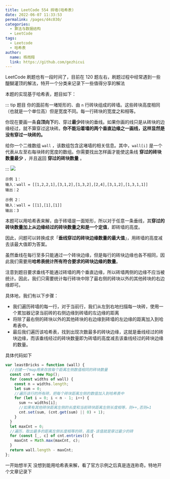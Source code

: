 ```yaml
---
title: LeetCode 554 砖墙(哈希表)
date: 2022-06-07 11:33:53
permalink: /pages/d4c030/
categories:
  - 算法与数据结构
  - LeetCode
tags:
  - Leetcode
  - 哈希表
author:
  name: 杨雨翔
  link: https://github.com/gezhicui
---
```


LeetCode 刷题也有一段时间了，目前在 120 题左右，刷题过程中经常遇到一些醍醐灌顶的解法，特开一个分类来记录下一些值得分享的解法

本题的实现基于哈希表，题目如下：

::: tip 题目
你的面前有一堵矩形的、由 `n` 行砖块组成的砖墙。这些砖块高度相同（也就是一个单位高）但是宽度不同。每一行砖块的宽度之和相等。

你现在要画一条**自顶向下**的、穿过**最少**砖块的垂线。如果你画的线只是从砖块的边缘经过，就不算穿过这块砖。**你不能沿着墙的两个垂直边缘之一画线，这样显然是没有穿过一块砖的。**

给你一个二维数组 `wall` ，该数组包含这堵墙的相关信息。其中，`wall[i]` 是一个代表从左至右每块砖的宽度的数组。你需要找出怎样画才能使这条线 **穿过的砖块数量最少** ，并且返回 **穿过的砖块数量** 。

:::
![](https://yangblogimg.oss-cn-hangzhou.aliyuncs.com/blogImg/20220607124156.png)

```
示例 1：
输入：wall = [[1,2,2,1],[3,1,2],[1,3,2],[2,4],[3,1,2],[1,3,1,1]]
输出：2
```

```
示例 2：
输入：wall = [[1],[1],[1]]
输出：3
```

<!-- more -->

本题可以用哈希表来解，由于砖墙是一面矩形，所以对于任意一条垂线，其**穿过的砖块数量加上从边缘经过的砖块数量之和是一个定值**，即砖墙的高度。

因此，问题可以转换成求「**垂线穿过的砖块边缘数量的最大值**」，用砖墙的高度减去该最大值即为答案。

虽然垂线在每行至多只能通过一个砖块边缘，但是每行的砖块边缘也各不相同，因此我们需要用**哈希表统计所有符合要求的砖块边缘的数量**。

注意到题目要求垂线不能通过砖墙的两个垂直边缘，所以砖墙两侧的边缘不应当被统计。因此，我们只需要统计每行砖块中除了最右侧的砖块以外的其他砖块的右边缘即可。

具体地，我们有以下步骤：

- 我们遍历砖墙的每一行，对于当前行，我们从左到右地扫描每一块砖，使用一个累加器记录当前砖的右侧边缘到砖墙的左边缘的距离
- 将除了最右侧的砖块以外的其他砖块的右边缘到砖墙的左边缘的距离加入到哈希表中。
- 最后我们遍历该哈希表，找到出现次数最多的砖块边缘，这就是垂线经过的砖块边缘，而该垂线经过的砖块数量即为砖墙的高度减去该垂线经过的砖块边缘的数量。

具体代码如下

```js
var leastBricks = function (wall) {
  //创建一个map用来存放每个距离左侧数值相同的砖块数量
  const cnt = new Map();
  for (const widths of wall) {
    const n = widths.length;
    let sum = 0;
    //遍历该行的所有砖，把每个砖块距离左侧的数值加入到哈希表中
    for (let i = 0; i < n - 1; i++) {
      sum += widths[i];
      //如果有其他砖块距离左侧的长度和当前砖块距离左侧长度相等，则++,否则=1
      cnt.set(sum, (cnt.get(sum) || 0) + 1);
    }
  }
  let maxCnt = 0;
  //遍历，取出最多的距离左侧长度相等的砖，高度-该值就是穿过最少的砖
  for (const [_, c] of cnt.entries()) {
    maxCnt = Math.max(maxCnt, c);
  }
  return wall.length - maxCnt;
};
```

一开始想半天 没想到能用哈希表来解，看了官方示例之后真是连连称奇。特地开个文章记录下
